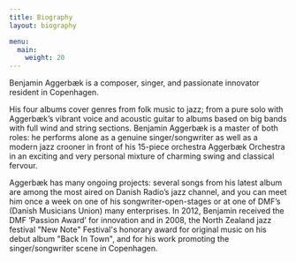 ```yaml
---
title: Biography
layout: biography

menu:
  main:
    weight: 20
---
```


Benjamin Aggerbæk is a composer, singer, and passionate innovator resident in
Copenhagen.

His four albums cover genres from folk music to jazz; from a pure solo with
Aggerbæk’s vibrant voice and acoustic guitar to albums based on big bands with
full wind and string sections. Benjamin Aggerbæk is a master of both roles: he
performs alone as a genuine singer/songwriter as well as a modern jazz crooner
in front of his 15-piece orchestra Aggerbæk Orchestra in an exciting and very
personal mixture of charming swing and classical fervour.

Aggerbæk has many ongoing projects: several songs from his latest album are
among the most aired on Danish Radio’s jazz channel, and you can meet him once a
week on one of his songwriter-open-stages or at one of DMF’s (Danish Musicians
Union) many enterprises. In 2012, Benjamin received the DMF ‘Passion Award’ for
innovation and in 2008, the North Zealand jazz festival "New Note" Festival's
honorary award for original music on his debut album "Back In Town", and for his
work promoting the singer/songwriter scene in Copenhagen.
